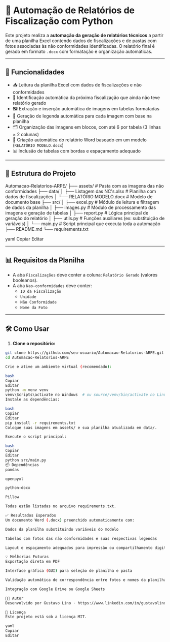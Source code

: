# 📄 Automação de Relatórios de Fiscalização com Python

Este projeto realiza a **automação da geração de relatórios técnicos** a partir de uma planilha Excel contendo dados de fiscalizações e de pastas com fotos associadas às não conformidades identificadas. O relatório final é gerado em formato `.docx` com formatação e organização automáticas.

---

## 🚀 Funcionalidades

- 📥 Leitura da planilha Excel com dados de fiscalizações e não conformidades
- 🧠 Identificação automática da próxima fiscalização que ainda não teve relatório gerado
- 🖼️ Extração e inserção automática de imagens em tabelas formatadas
- 📝 Geração de legenda automática para cada imagem com base na planilha
- 🗂️ Organização das imagens em blocos, com até 6 por tabela (3 linhas × 2 colunas)
- 📄 Criação automática do relatório Word baseado em um modelo (`RELATÓRIO MODELO.docx`)
- 📊 Inclusão de tabelas com bordas e espaçamento adequado

---

## 📁 Estrutura do Projeto

Automacao-Relatorios-ARPE/
├── assets/ # Pasta com as imagens das não conformidades
├── data/
│ ├── Listagem das NC's.xlsx # Planilha com dados de fiscalizações
│ └── RELATÓRIO MODELO.docx # Modelo de documento base
├── src/
│ ├── excel.py # Módulo de leitura e filtragem de dados da planilha
│ ├── images.py # Módulo de processamento das imagens e geração de tabelas
│ ├── report.py # Lógica principal de geração do relatório
│ ├── utils.py # Funções auxiliares (ex: substituição de variáveis)
│ └── main.py # Script principal que executa toda a automação
├── README.md
└── requirements.txt

yaml
Copiar
Editar

---

## 📊 Requisitos da Planilha

- A aba `Fiscalizações` deve conter a coluna: `Relatório Gerado` (valores booleanos).
- A aba `Nao-conformidades` deve conter:
  - `ID da Fiscalização`
  - `Unidade`
  - `Não Conformidade`
  - `Nome da Foto`

---

## 🛠️ Como Usar

1. **Clone o repositório:**

```bash
git clone https://github.com/seu-usuario/Automacao-Relatorios-ARPE.git
cd Automacao-Relatorios-ARPE

Crie e ative um ambiente virtual (recomendado):

bash
Copiar
Editar
python -m venv venv
venv\Scripts\activate no Windows  # ou source/venv/bin/activate no Linux
Instale as dependências:

bash
Copiar
Editar
pip install -r requirements.txt
Coloque suas imagens em assets/ e sua planilha atualizada em data/.

Execute o script principal:

bash
Copiar
Editar
python src/main.py
📦 Dependências
pandas

openpyxl

python-docx

Pillow

Todas estão listadas no arquivo requirements.txt.

✅ Resultados Esperados
Um documento Word (.docx) preenchido automaticamente com:

Dados da planilha substituindo variáveis do modelo

Tabelas com fotos das não conformidades e suas respectivas legendas

Layout e espaçamento adequados para impressão ou compartilhamento digital

💡 Melhorias Futuras
Exportação direta em PDF

Interface gráfica (GUI) para seleção de planilha e pasta

Validação automática de correspondência entre fotos e nomes da planilha

Integração com Google Drive ou Google Sheets

🧑‍💻 Autor
Desenvolvido por Gustavo Lino · https://www.linkedin.com/in/gustavolinoaraujo ·

📄 Licença
Este projeto está sob a licença MIT.

yaml
Copiar
Editar
